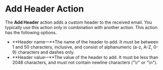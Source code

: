# Add Header Action<a name="receiving-email-action-add-header"></a>

The **Add Header** action adds a custom header to the received email\. You typically use this action only in combination with another action\. This action has the following options\.
+ **Header name—**The name of the header to add\. It must be between 1 and 50 characters, inclusive, and consist of alphanumeric \(a\-z, A\-Z, 0\-9\) characters and dashes only\.
+ **Header value—**The value of the header to add\. It must be less than 2048 characters, and must not contain newline characters \("\\r" or "\\n"\)\.
